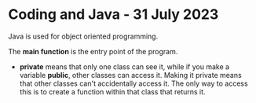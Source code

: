 # Coding and Java - 31 July 2023

Java is used for object oriented programming. 

The **main function** is the entry point of the program. 

- **private** means that only one class can see it, while if you make a variable **public**, other classes can access it. Making it private means that other classes can't accidentally access it. The only way to access this is to create a function within that class that returns it. 
